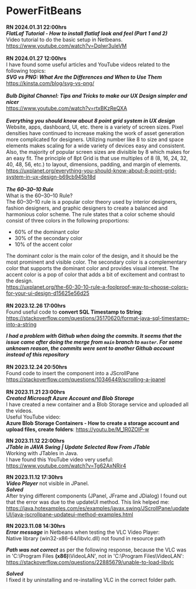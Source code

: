 # PowerFitBeans
**RN 2024.01.31 22:00hrs**
<br>
***FlatLaf Tutorial - How to install flatlaf look and feel (Part 1 and 2)***
<br>
Video tutorial to do the basic setup in Netbeans.
<br>
https://www.youtube.com/watch?v=Dqlwr3uIeVM
<br>
<br>
**RN 2024.01.27 12:00hrs**
<br>
I have found some useful articles and YouTube videos related to the following topics:
<br>
***SVG vs PNG: What Are the Differences and When to Use Them***
<br>
https://kinsta.com/blog/svg-vs-png/
<br>
<br>
***Bulb Digital Channel: Tips and Tricks to make our UX Design simpler and nicer***
<br>
https://www.youtube.com/watch?v=rtxBKzReQXA
<br>
<br>
***Everything you should know about 8 point grid system in UX design***
<br>
Website, apps, dashboard, UI, etc. there is a variety of screen sizes. Pixel densities have continued to increase making the work of asset generation more complicated for designers. Utilizing number like 8 to size and space elements makes scaling for a wide variety of devices easy and consistent. Also, the majority of popular screen sizes are divisible by 8 which makes for an easy fit. The principle of 8pt Grid is that use multiples of 8 (8, 16, 24, 32, 40, 48, 56, etc.) to layout, dimensions, padding, and margin of elements.
<br>
https://uxplanet.org/everything-you-should-know-about-8-point-grid-system-in-ux-design-b69cb945b18d
<br>
<br>
***The 60–30–10 Rule***
<br>
What is the 60–30–10 Rule?
<br>
The 60–30–10 rule is a popular color theory used by interior designers, fashion designers, and graphic designers to create a balanced and harmonious color scheme. The rule states that a color scheme should consist of three colors in the following proportions:
<br>
* 60% of the dominant color
* 30% of the secondary color
* 10% of the accent color

The dominant color is the main color of the design, and it should be the most prominent and visible color. The secondary color is a complementary color that supports the dominant color and provides visual interest. The accent color is a pop of color that adds a bit of excitement and contrast to the design.
<br>
https://uxplanet.org/the-60-30-10-rule-a-foolproof-way-to-choose-colors-for-your-ui-design-d15625e56d25
<br>
<br>
**RN 2023.12.26 17:00hrs**
<br>
Found useful code to **convert SQL Timestamp to String**:
<br>
https://stackoverflow.com/questions/35170620/format-java-sql-timestamp-into-a-string<br>

***I had a problem with Github when doing the commits. It seems that the issue came after doing the merge from `main` branch to `master`. For some unknown reason, the commits were sent to another Github account instead of this repository***<br>
<br>
**RN 2023.12.24 20:50hrs**
<br>
Found code to insert the component into a JScrollPane
<br>
https://stackoverflow.com/questions/10346449/scrolling-a-jpanel<br>
<br>
**RN 2023.11.21 23:00hrs**
<br>
***Created Microsoft Azure Account and Blob Storage***
<br>
I have created a new container and a Blob Storage service and uploaded all the videos.
<br>
Useful YouTube video:
<br>
**Azure Blob Storage Containers - How to create a storage account and upload files, create folders**: https://youtu.be/M_1R0ZOlP-w
<br>


**RN 2023.11.12 22:00hrs**
<br>
***JTable in JAVA Swing | Update Selected Row From JTable***
<br>Working with JTables in Java.
<br>I have found this YouTube video very useful:
<br>https://www.youtube.com/watch?v=Tg62AxNRir4

**RN 2023.11.12 17:30hrs**
<br>
***Video Player*** not visible in JPanel.
<br>
***Solved***
<br>After trying different components (JPanel, JFrame and JDialog) I found out that the error was due to the updateUI method. This link helped me:
<br>https://java.hotexamples.com/es/examples/javax.swing/JScrollPane/updateUI/java-jscrollpane-updateui-method-examples.html

**RN 2023.11.08 14:30hrs**
<br>
***Error message*** in Netbeans when testing the VLC Video Player:
<br>
Native library (win32-x86-64/libvlc.dll) not found in resource path

***Path was not correct*** as per the following response, because the VLC was in 'C:\Program Files **(x86)**\VideoLAN', not in 'C:\Program Files\VideoLAN':
<br>
https://stackoverflow.com/questions/22885679/unable-to-load-libvlc

***Solved***
<br>I fixed it by uninstalling and re-installing VLC in the correct folder path.
